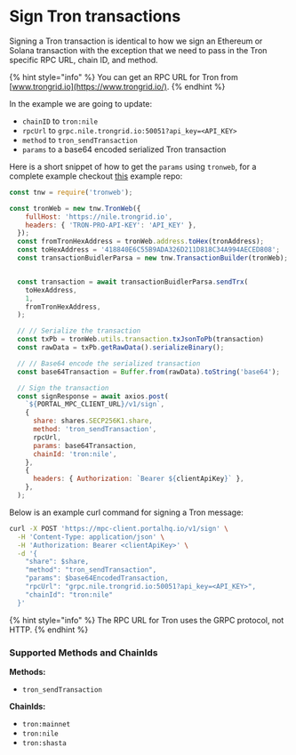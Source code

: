 # Sign Tron transactions

Signing a Tron transaction is identical to how we sign an Ethereum or Solana transaction with the exception that we need to pass in the Tron specific RPC URL, chain ID, and method.&#x20;

{% hint style="info" %}
You can get an RPC URL for Tron from [www.trongrid.io](https://www.trongrid.io/).
{% endhint %}

In the example we are going to update:

* `chainID` to `tron:nile`
* `rpcUrl` to `grpc.nile.trongrid.io:50051?api_key=<API_KEY>`
* `method` to `tron_sendTransaction`
* `params` to a base64 encoded serialized Tron transaction

Here is a short snippet of how to get the `params` using `tronweb`, for a complete example checkout [this](https://github.com/portal-hq/Enclave-MPC-API-Examples/blob/main/Javascript/tron-sign.js) example repo:

```javascript
const tnw = require('tronweb');

const tronWeb = new tnw.TronWeb({
    fullHost: 'https://nile.trongrid.io',
    headers: { 'TRON-PRO-API-KEY': 'API_KEY' },
  });
  const fromTronHexAddress = tronWeb.address.toHex(tronAddress);
  const toHexAddress = '418840E6C55B9ADA326D211D818C34A994AECED808';
  const transactionBuidlerParsa = new tnw.TransactionBuilder(tronWeb);


  const transaction = await transactionBuidlerParsa.sendTrx(
    toHexAddress,
    1,
    fromTronHexAddress,
  );

  // // Serialize the transaction
  const txPb = tronWeb.utils.transaction.txJsonToPb(transaction)
  const rawData = txPb.getRawData().serializeBinary();

  // // Base64 encode the serialized transaction
  const base64Transaction = Buffer.from(rawData).toString('base64');

  // Sign the transaction
  const signResponse = await axios.post(
    `${PORTAL_MPC_CLIENT_URL}/v1/sign`,
    {
      share: shares.SECP256K1.share,
      method: 'tron_sendTransaction',
      rpcUrl,
      params: base64Transaction,
      chainId: 'tron:nile',
    },
    {
      headers: { Authorization: `Bearer ${clientApiKey}` },
    },
  );
```

Below is an example curl command for signing a Tron message:

```bash
curl -X POST 'https://mpc-client.portalhq.io/v1/sign' \
  -H 'Content-Type: application/json' \
  -H 'Authorization: Bearer <clientApiKey>' \
  -d '{
    "share": $share,
    "method": "tron_sendTransaction",
    "params": $base64EncodedTransaction,
    "rpcUrl": "grpc.nile.trongrid.io:50051?api_key=<API_KEY>",
    "chainId": "tron:nile"
  }'
```

{% hint style="info" %}
The RPC URL for Tron uses the GRPC protocol, not HTTP.
{% endhint %}

### Supported Methods and ChainIds

**Methods:**

* `tron_sendTransaction`

**ChainIds:**

* `tron:mainnet`
* `tron:nile`
* `tron:shasta`
